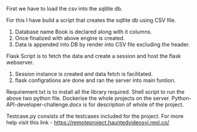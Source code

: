 First we have to load the csv into the sqllite db. 

For this I have build a script that creates the sqllite db using CSV file.
1. Database name Book is declared along with it columns.
2. Once finalized with above engine is created.
3. Data is appended into DB by render into CSV file excluding the header.

Flask Script is to fetch the data and create a session and host the flask webserver.

1. Session instance is created and data fetch is facilitated.
2. flask configrations are done and ran the server into main funtion.

Requirement.txt is to install all the library required.
Shell script to run the above two python file.
Dockerise the whole projects on the server.
Python-API-developer-challenge.docx is for description of whole of the project.

Testcase.py consists of the testcases included for the project.
For more help visit this link - https://remoteproject.hauntedvideosvi.repl.co/